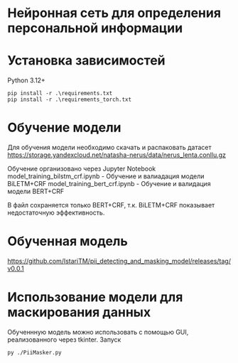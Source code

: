 # Нейронная сеть для определения персональной информации

# Установка зависимостей

Python 3.12+
```
pip install -r .\requirements.txt
pip install -r .\requirements_torch.txt
```

# Обучение модели

Для обучения модели необходимо скачать и распаковать датасет 
https://storage.yandexcloud.net/natasha-nerus/data/nerus_lenta.conllu.gz

Обучение организовано через Jupyter Notebook
model_training_bilstm_crf.ipynb - Обучение и валиадация модели BiLETM+CRF
model_training_bert_crf.ipynb - Обучение и валидация модели BERT+CRF 

В файл сохраняется только BERT+CRF, т.к. BiLETM+CRF показывает недостаточную эффективность.

# Обученная модель 
https://github.com/IstariTM/pii_detecting_and_masking_model/releases/tag/v0.0.1

# Использование модели для маскирования данных

Обученнную модель можно использовать с помощью GUI, реализованного через tkinter.
Запуск 
```
py ./PiiMasker.py
```
